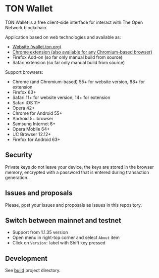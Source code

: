 # TON Wallet

TON Wallet is a free client-side interface for interact with The Open Network blockchain.

Application based on web technologies and available as:
- [Website (wallet.ton.org)](https://wallet.ton.org)
- [Chrome extension (also available for any Chromium-based browser)](https://chrome.google.com/webstore/detail/ton-wallet/nphplpgoakhhjchkkhmiggakijnkhfnd)
- Firefox Add-on (so far only manual build from source)
- Safari extension (so far only manual build from source)

Support browsers:
- Chrome (and Chromium-based) 55+ for website version, 88+ for extension
- Firefox 63+
- Safari 11+ for website version, 14+ for extension
- Safari iOS 11+
- Opera 42+
- Chrome for Android 55+
- Android 5+ browser
- Samsung Internet 6+
- Opera Mobile 64+
- UC Browser 12.12+
- Firefox for Android 63+

## Security

Private keys do not leave your device, the keys are stored in the browser memory, encrypted with a password that is entered during transaction generation.

## Issues and proposals

Please, post your issues and proposals as Issues in this repository.

## Switch between mainnet and testnet

- Support from 1.1.35 version
- Open menu in right-top corner and select `About` item
- Click on `Version:` label with Shift key pressed

## Development

See [build](build) project directory.
